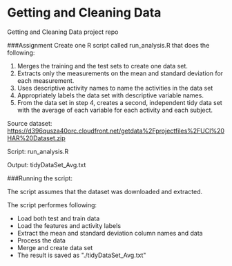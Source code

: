 # Getting and Cleaning Data
Getting and Cleaning Data project repo


###Assignment
Create one R script called run_analysis.R that does the following:

1. Merges the training and the test sets to create one data set.
2. Extracts only the measurements on the mean and standard deviation for each measurement. 
3. Uses descriptive activity names to name the activities in the data set
4. Appropriately labels the data set with descriptive variable names. 
5. From the data set in step 4, creates a second, independent tidy data set with the average of each variable for each activity and each subject.

Source dataset:
https://d396qusza40orc.cloudfront.net/getdata%2Fprojectfiles%2FUCI%20HAR%20Dataset.zip

Script:
run_analysis.R

Output:
tidyDataSet_Avg.txt

###Running the script:

The script assumes that the dataset was downloaded and extracted.

The script performes following:
* Load both test and train data
* Load the features and activity labels
* Extract the mean and standard deviation column names and data
* Process the data
* Merge and create data set 
* The result is saved as "./tidyDataSet_Avg.txt"
